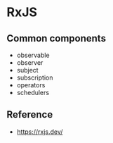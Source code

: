 # RxJS


## Common components 
- observable
- observer
- subject
- subscription
- operators
- schedulers


## Reference
- https://rxjs.dev/